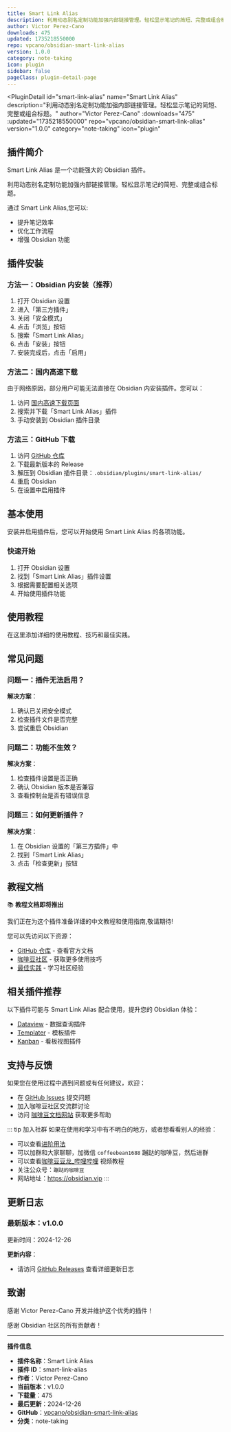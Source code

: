 ```yaml
---
title: Smart Link Alias
description: 利用动态别名定制功能加强内部链接管理。轻松显示笔记的简短、完整或组合标题。
author: Victor Perez-Cano
downloads: 475
updated: 1735218550000
repo: vpcano/obsidian-smart-link-alias
version: 1.0.0
category: note-taking
icon: plugin
sidebar: false
pageClass: plugin-detail-page
---
```


<PluginDetail
  id="smart-link-alias"
  name="Smart Link Alias"
  description="利用动态别名定制功能加强内部链接管理。轻松显示笔记的简短、完整或组合标题。"
  author="Victor Perez-Cano"
  :downloads="475"
  :updated="1735218550000"
  repo="vpcano/obsidian-smart-link-alias"
  version="1.0.0"
  category="note-taking"
  icon="plugin"
>

<!-- AUTO_GENERATED_START -->
## 插件简介

Smart Link Alias 是一个功能强大的 Obsidian 插件。

利用动态别名定制功能加强内部链接管理。轻松显示笔记的简短、完整或组合标题。

通过 Smart Link Alias,您可以:

- 提升笔记效率
- 优化工作流程
- 增强 Obsidian 功能

<!-- AUTO_GENERATED_END -->

<!-- AUTO_GENERATED_START -->
## 插件安装

### 方法一：Obsidian 内安装（推荐）

1. 打开 Obsidian 设置
2. 进入「第三方插件」
3. 关闭「安全模式」
4. 点击「浏览」按钮
5. 搜索「Smart Link Alias」
6. 点击「安装」按钮
7. 安装完成后，点击「启用」

### 方法二：国内高速下载

由于网络原因，部分用户可能无法直接在 Obsidian 内安装插件。您可以：

1. 访问 [国内高速下载页面](/zh/documentation/obsidian-plugins-download.html)
2. 搜索并下载「Smart Link Alias」插件
3. 手动安装到 Obsidian 插件目录

### 方法三：GitHub 下载

1. 访问 [GitHub 仓库](https://github.com/vpcano/obsidian-smart-link-alias)
2. 下载最新版本的 Release
3. 解压到 Obsidian 插件目录：`.obsidian/plugins/smart-link-alias/`
4. 重启 Obsidian
5. 在设置中启用插件

## 基本使用

安装并启用插件后，您可以开始使用 Smart Link Alias 的各项功能。

### 快速开始

1. 打开 Obsidian 设置
2. 找到「Smart Link Alias」插件设置
3. 根据需要配置相关选项
4. 开始使用插件功能

<!-- AUTO_GENERATED_END -->

<!-- CUSTOM_CONTENT_START:tutorial -->
## 使用教程

在这里添加详细的使用教程、技巧和最佳实践。

<!-- CUSTOM_CONTENT_END:tutorial -->

<!-- SHARED_CONTENT_START -->
## 常见问题

### 问题一：插件无法启用？

**解决方案**：
1. 确认已关闭安全模式
2. 检查插件文件是否完整
3. 尝试重启 Obsidian

### 问题二：功能不生效？

**解决方案**：
1. 检查插件设置是否正确
2. 确认 Obsidian 版本是否兼容
3. 查看控制台是否有错误信息

### 问题三：如何更新插件？

**解决方案**：
1. 在 Obsidian 设置的「第三方插件」中
2. 找到「Smart Link Alias」
3. 点击「检查更新」按钮

## 教程文档

📚 **教程文档即将推出**

我们正在为这个插件准备详细的中文教程和使用指南,敬请期待!

您可以先访问以下资源：
- [GitHub 仓库](https://github.com/vpcano/obsidian-smart-link-alias) - 查看官方文档
- [咖啡豆社区](/zh/bases/) - 获取更多使用技巧
- [最佳实践](/zh/best-practices/) - 学习社区经验

## 相关插件推荐

以下插件可能与 Smart Link Alias 配合使用，提升您的 Obsidian 体验：

- [Dataview](/zh/plugins/dataview.html) - 数据查询插件
- [Templater](/zh/plugins/templater-obsidian.html) - 模板插件
- [Kanban](/zh/plugins/obsidian-kanban.html) - 看板视图插件

## 支持与反馈

如果您在使用过程中遇到问题或有任何建议，欢迎：

- 在 [GitHub Issues](https://github.com/vpcano/obsidian-smart-link-alias/issues) 提交问题
- 加入咖啡豆社区交流群讨论
- 访问 [咖啡豆文档网站](https://obsidian.vip) 获取更多帮助

::: tip 加入社群
如果在使用和学习中有不明白的地方，或者想看看别人的经验：
- 可以查看[进阶用法](/zh/advanced)
- 可以加群和大家聊聊，加微信 `coffeebean1688` 蹦跶的咖啡豆，然后进群
- 可以查看[咖啡豆豆龙_哔哩哔哩](https://space.bilibili.com/618777356) 视频教程
- 关注公众号：`蹦跶的咖啡豆`
- 网站地址：https://obsidian.vip
:::
<!-- SHARED_CONTENT_END -->

<!-- AUTO_GENERATED_START -->
## 更新日志

### 最新版本：v1.0.0

更新时间：2024-12-26

**更新内容**：
- 请访问 [GitHub Releases](https://github.com/vpcano/obsidian-smart-link-alias/releases) 查看详细更新日志

## 致谢

感谢 Victor Perez-Cano 开发并维护这个优秀的插件！

感谢 Obsidian 社区的所有贡献者！

---

**插件信息**
- **插件名称**：Smart Link Alias
- **插件 ID**：smart-link-alias
- **作者**：Victor Perez-Cano
- **当前版本**：v1.0.0
- **下载量**：475
- **最后更新**：2024-12-26
- **GitHub**：[vpcano/obsidian-smart-link-alias](https://github.com/vpcano/obsidian-smart-link-alias)
- **分类**：note-taking
<!-- AUTO_GENERATED_END -->

</PluginDetail>

